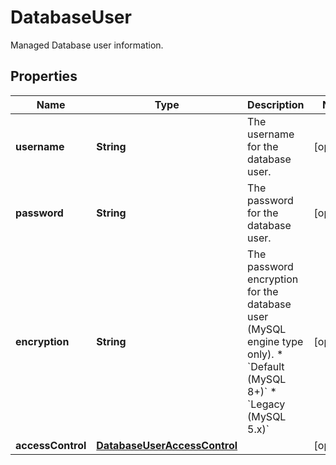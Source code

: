 

# DatabaseUser

Managed Database user information.

## Properties

| Name | Type | Description | Notes |
|------------ | ------------- | ------------- | -------------|
|**username** | **String** | The username for the database user. |  [optional] |
|**password** | **String** | The password for the database user. |  [optional] |
|**encryption** | **String** | The password encryption for the database user (MySQL engine type only). * &#x60;Default (MySQL 8+)&#x60; * &#x60;Legacy (MySQL 5.x)&#x60; |  [optional] |
|**accessControl** | [**DatabaseUserAccessControl**](DatabaseUserAccessControl.md) |  |  [optional] |



